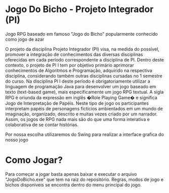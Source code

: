 # Jogo Do Bicho - Projeto Integrador (PI)


Jogo RPG baseado em famoso "Jogo do Bicho" popularmente conhecido como jogo de azar

O projeto da disciplina Projeto Integrador (PI) visa, na medida do possível, promover a integração de conhecimentos das diversas disciplinas oferecidas em cada período correspondente a disciplina de PI. Dentro deste contexto, o projeto de PI I tem por objetivo primário aprimorar conhecimentos de Algoritmos e Programação, adquirido na respectiva disciplina, considerando também outras disciplinas cursadas no 1 semestre do curso. Na disciplina PI I deste período é obrigatoriamente utilizar a linguagem de programação Java para desenvolver um jogo baseado em texto (text-based game), mais especificamente um jogo RPG textual. A sigla RPG é oriunda da expressão em inglês �Role Playing Game� e significa Jogo de Interpretação de Papéis. Neste tipo de jogo os participantes interpretam papéis de personagens fictícios ambientados em um mundo de imaginação, organizado, descrito e muitas vezes criado por um narrador. Assim, os jogos de RPG nada mais são do que uma forma interativa e colaborativa de se contar histórias.

Por nossa escolha utilizaremos do Swing para realizar a interface grafica do nosso jogo


# Como Jogar?

Para começar a jogar basta apenas baixar e executar o arquivo "JogoDoBicho.exe" que tem na raiz do repositório.
Regras, modos de jogo e bichos disponiveis se encontra dentro do menu principal do jogo.